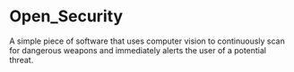 # Open_Security
A simple piece of software that uses computer vision to continuously scan for dangerous weapons and immediately alerts the user of a potential threat. 

